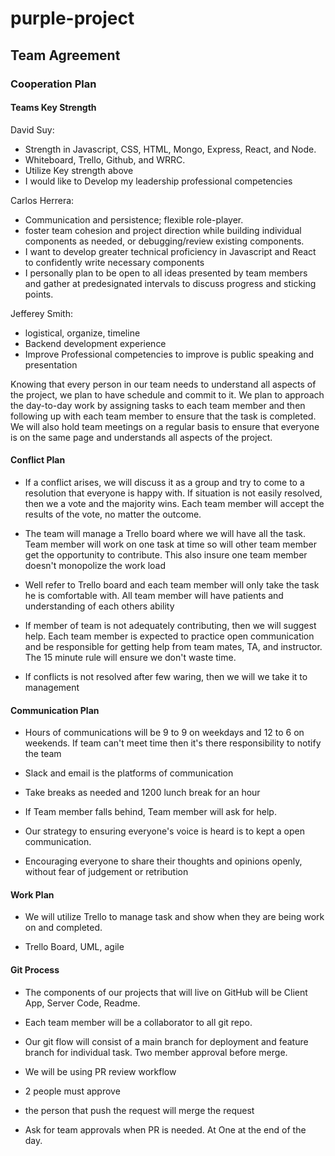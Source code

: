 # purple-project

## Team Agreement

### Cooperation Plan

#### Teams Key Strength

David Suy:

- Strength in Javascript, CSS, HTML, Mongo, Express, React, and Node.
- Whiteboard, Trello, Github, and WRRC.
- Utilize Key strength above
- I would like to Develop my leadership professional competencies

Carlos Herrera:

- Communication and persistence; flexible role-player.
- foster team cohesion and project direction while building individual
components as needed, or debugging/review existing components.
- I want to develop greater technical proficiency in Javascript and React to confidently write necessary components
- I personally plan to be open to all ideas presented by team members and gather at predesignated intervals to discuss progress and sticking points.

Jefferey Smith:

- logistical, organize, timeline
- Backend development experience
- Improve Professional competencies to improve is public speaking and presentation

Knowing that every person in our team needs to understand all aspects of the project, we plan to have schedule and commit to it. We plan to approach the day-to-day work by assigning tasks to each team member and then following up with each team member to ensure that the task is completed. We will also hold team meetings on a regular basis to ensure that everyone is on the same page and understands all aspects of the project.

#### Conflict Plan

- If a conflict arises, we will discuss it as a group and try to come to a resolution that everyone is happy with. If situation is not easily resolved, then we a vote and the majority wins. Each team member will accept the results of the vote, no matter the outcome.

- The team will manage a Trello board where we will have all the task. Team member will work on one task at time so will other team member get the opportunity to contribute. This also insure one team member doesn't monopolize the work load

- Well refer to Trello board and each team member will only take the task he is comfortable with. All team member will have patients and understanding of each others ability

- If member of team is not adequately contributing, then we will suggest help. Each team member is expected to practice open communication and be responsible for getting help from team mates, TA, and instructor. The 15 minute rule will ensure we don't waste time.

- If conflicts is not resolved after few waring, then we will we take it to management

#### Communication Plan

- Hours of communications will be 9 to 9 on weekdays and 12 to 6 on weekends. If team can't meet time then it's there responsibility to notify the team

- Slack and email is the platforms of communication

- Take breaks as needed and 1200 lunch break for an hour

- If Team member falls behind, Team member will ask for help.

- Our strategy to ensuring everyone's voice is heard is to kept a open communication.

- Encouraging everyone to share their thoughts and opinions openly, without fear of judgement or retribution

#### Work Plan

- We will utilize Trello to manage task and show when they are being work on and completed.

- Trello Board, UML, agile

#### Git Process

- The components of our projects that will live on GitHub will be Client App, Server Code, Readme.

- Each team member will be a collaborator to all git repo.

- Our git flow will consist of a main branch for deployment and feature branch for individual task. Two member approval before merge.

- We will be using PR review workflow

- 2 people must approve

- the person that push the request will merge the request

- Ask for team approvals when PR is needed. At One at the end of the day.

